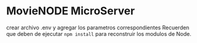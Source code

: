 # MovieNODE MicroServer

crear archivo .env y agregar los parametros correspondientes
Recuerden que deben de ejecutar ``npm install`` para reconstruir los modulos de Node.
